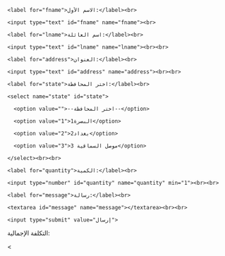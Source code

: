 <!DOCTYPE html>

<html>

<head>

  <title>نموذج شراء المنتج</title>

</head>

<body>

  <form>

    <label for="fname">الاسم الأول:</label><br>

    <input type="text" id="fname" name="fname"><br>

    <label for="lname">اسم العائلة:</label><br>

    <input type="text" id="lname" name="lname"><br><br>

    <label for="address">العنوان:</label><br>

    <input type="text" id="address" name="address"><br><br>

    <label for="state">اختر المحافظة:</label><br>

    <select name="state" id="state">

      <option value="">--اختر المحافظة--</option>

      <option value="1">البصرة1</option>

      <option value="2">بغداد2</option>

      <option value="3">موصل السماقية 3</option>

    </select><br><br>

    <label for="quantity">الكمية:</label><br>

    <input type="number" id="quantity" name="quantity" min="1"><br><br>

    <label for="message">رسالة:</label><br>

    <textarea id="message" name="message"></textarea><br><br>

    <input type="submit" value="إرسال">

  </form>

  <p>التكلفة الإجمالية: <span id="total"></span></p>

  <script>

    // سعر المنتج
    var price = 10;

    // سعر التوصيل لكل محافظة
    var deliveryPrices = {

      "1": 5,

      "2": 7,

      "3": 10

    };

    // حساب التكلفة الإجمالية
    function calculateTotal() {

      var quantity = document.getElementById("quantity").value;

      var state = document.getElementById("state").value;

      var deliveryPrice = deliveryPrices[state];

      var total = (price * quantity) + deliveryPrice;

      document.getElementById("total").textContent = total;

    }

    // إضافة مستمع للحدث على حقول الإدخال
    document.getElementById("quantity").addEventListener("input", calculateTotal);

    document.getElementById("state").addEventListener("change", calculateTotal);

  </script>

</body>

<
